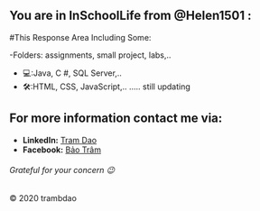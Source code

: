 ## You are in **InSchoolLife** from @Helen1501 :

#This Response Area Including Some:
  
  -Folders: assignments, small project, labs,..
  - 💻:Java, C #, SQL Server,..
  - 🛠:HTML, CSS, JavaScript,..
  ..... still updating

## For more information contact me via: 	
  - **LinkedIn:** [Tram Dao](www.linkedin.com/in/helen-dao)
  - **Facebook:** [Bảo Trâm](https://www.facebook.com/bao.tram.1501/)

###### Grateful for your concern 😉 

&copy; 2020 trambdao
